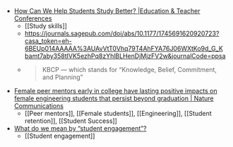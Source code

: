 - [How Can We Help Students Study Better? |Education & Teacher Conferences](https://www.learningandthebrain.com/blog/how-can-we-help-students-study-better/)
	- [[Study skills]]
	- https://journals.sagepub.com/doi/abs/10.1177/1745691620920723?casa_token=eh-6BEUp014AAAAA%3AUAvVtT0Vhq79T4AhFYA76J06WXtKo9d_G_Kbamt7aby358tIVK5ezhPq8zYhlBLHenDjMjzFV2w&journalCode=ppsa
	- >KBCP — which stands for “Knowledge, Belief, Commitment, and Planning"
- [Female peer mentors early in college have lasting positive impacts on female engineering students that persist beyond graduation | Nature Communications](https://www.nature.com/articles/s41467-022-34508-x)
	- [[Peer mentors]], [[Female students]], [[Engineering]], [[Student retention]], [[Student Success]]
- [What do we mean by “student engagement”?](https://michaelseery.com/what-do-we-mean-by-student-engagement/)
	- [[Student engagement]]
